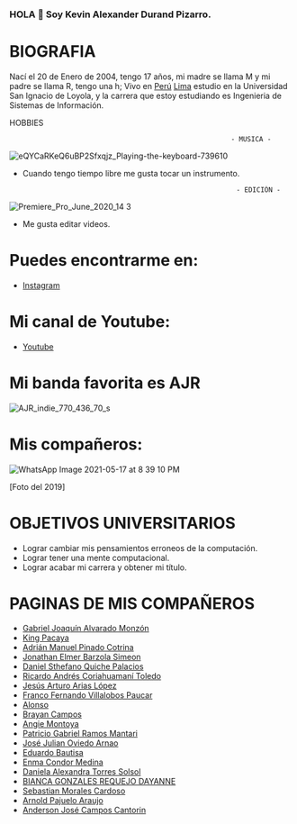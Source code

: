 ### HOLA  👋  Soy Kevin Alexander Durand Pizarro.

# BIOGRAFIA
 Nací el 20 de Enero de 2004, tengo 17 años, mi madre se llama M y mi padre se llama R, tengo una h;
 Vivo en [Perú](https://www.google.com/search?q=peru&sxsrf=ALeKk01zhPhj3kJXCB_JTW19TAyRDQxPVQ:1621300594451&source=lnms&tbm=isch&sa=X&ved=2ahUKEwi5i4awh9LwAhWoILkGHc5mDKIQ_AUoAnoECAEQBA&biw=1536&bih=760) [Lima](https://www.google.com/search?q=Lima&sxsrf=ALeKk02o0qCb04gAnXa3efCwIgLDOoQusQ:1621301067587&source=lnms&tbm=isch&sa=X&ved=2ahUKEwjb_tORidLwAhWxH7kGHcZYDsQQ_AUoAnoECAEQBA&biw=1536&bih=760) estudio en la Universidad San Ignacio de Loyola, y la carrera que estoy estudiando es Ingenieria de Sistemas de Información.
 
 
 
 
 
 HOBBIES
                                                           
                                                           
                                                           
                                                           
                                                           
                                                           - MUSICA -     
                                                              
![eQYCaRKeQ6uBP2Sfxqjz_Playing-the-keyboard-739610](https://user-images.githubusercontent.com/84357529/118580004-b19e2780-b754-11eb-8b28-e8595d52117a.jpg) 
- Cuando tengo tiempo libre me gusta tocar un instrumento.
                                                                                                                                                                          
                                                           - EDICIÓN -

                                                             
![Premiere_Pro_June_2020_14 3](https://user-images.githubusercontent.com/84357529/118580018-b95dcc00-b754-11eb-9715-d9c9371764c2.png)
- Me gusta editar videos.

# Puedes encontrarme en:
 - [Instagram](https://www.instagram.com/alex_durand_pizarro/)
 
# Mi canal de Youtube:
 - [Youtube](https://www.youtube.com/channel/UCRw8esxW2kxK3r1VRl3fE6Q)
 
 
# Mi banda favorita es AJR


![AJR_indie_770_436_70_s](https://user-images.githubusercontent.com/84357529/118575207-87943780-b74b-11eb-9e1e-6b97f65bb32e.jpg)

# Mis compañeros: 

![WhatsApp Image 2021-05-17 at 8 39 10 PM](https://user-images.githubusercontent.com/84357529/118582184-8d444a00-b758-11eb-8096-d8e30a52fcdf.jpeg)

 [Foto del 2019]
 
# OBJETIVOS UNIVERSITARIOS 

-   Lograr cambiar mis pensamientos erroneos de la computación.
-   Lograr tener una mente computacional.
-   Lograr acabar mi carrera y obtener mi título.

# PAGINAS DE MIS COMPAÑEROS
- [Gabriel Joaquín Alvarado Monzón](https://gabrielalvarado.me/)
- [King Pacaya](https://king-pacaya.github.io/)
- [Adrián Manuel Pinado Cotrina](http://adrianpinado.me/)
- [Jonathan Elmer Barzola Simeon](https://jobasi128.github.io/)
- [Daniel Sthefano Quiche Palacios](https://www.danielquichepalacios.com/)
- [Ricardo Andrés Coriahuamaní Toledo](http://ricardocoria.byethost12.com/?i=1)
- [Jesús Arturo Arias López](https://skeletus.github.io/)
- [Franco Fernando Villalobos Paucar](https://wolfzerov.github.io/WolfZero.github.io/)
- [Alonso](https://www.jesusalonsosalazarmallqui.me/)
- [Brayan Campos](https://www.brayanelmercampossanchez.me/)
- [Angie Montoya](https://angiemichellemontoyarocca.github.io/)
- [Patricio Gabriel Ramos Mantari](http://patriciogabrielramosmantari.me/)
- [José Julian Oviedo Arnao](https://joseoviedoar.github.io/github.io/)
- [Eduardo Bautisa](https://electroscopic-place.000webhostapp.com/)
- [Enma Condor Medina](https://www.enmamilagroscondormedina.me/)
- [Daniela Alexandra Torres Solsol](https://danielatorres14.github.io/)
- [BIANCA GONZALES REQUEJO DAYANNE](https://biancagonzalesrequejo.github.io/BiancaGonzalesRequejoDayanne/)
- [Sebastian Morales Cardoso](http://sebastianmoralescardoso.me/)
- [Arnold Pajuelo Araujo](https://arnoldpajueloaraujo.me/)
- [Anderson José Campos Cantorin](https://anderson22campos.github.io/Blog-Personal/)
